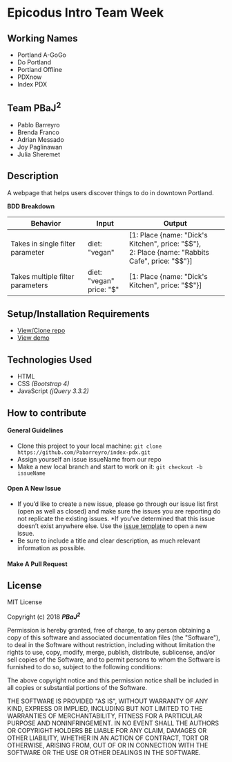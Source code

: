 # **Epicodus Intro Team Week**
## Working Names

* Portland A-GoGo
* Do Portland
* Portland Offline
* PDXnow
* Index PDX

## Team PBaJ<sup>2</sup>
* Pablo Barreyro
* Brenda Franco
* Adrian Messado
* Joy Paglinawan
* Julia Sheremet

## Description

A webpage that helps users discover things to do in downtown Portland.

**BDD Breakdown**

Behavior | Input | Output
------------ | ------------- | -------------
Takes in single filter parameter | diet: "vegan" | [1: Place {name: "Dick's Kitchen", price: "$$"},<br>2: Place {name: "Rabbits Cafe", price: "$$"}]
Takes multiple filter parameters | diet: "vegan"<br>price: "$" | [1: Place {name: "Dick's Kitchen", price: "$$"}]


## Setup/Installation Requirements

* [View/Clone repo](https://github.com/pabarreyro/index-pdx)
* [View demo](https://pabarreyro.github.io/index-pdx)

## Technologies Used

* HTML
* CSS _(Bootstrap 4)_
* JavaScript _(jQuery 3.3.2)_

## How to contribute
#### General Guidelines
  * Clone this project to your local machine: `git clone https://github.com/Pabarreyro/index-pdx.git`
  * Assign yourself an issue issueName from our repo
  * Make a new local branch and start to work on it: `git checkout -b issueName`
  
#### Open A New Issue
  * If you’d like to create a new issue, please go through our issue list first (open as well as closed) and make sure 
  the issues you are reporting do  not replicate the existing issues.
  *If you’ve determined that this issue doesn’t exist anywhere else. Use the [issue template](https://github.com/Pabarreyro/index-pdx/issues/new) to open a new issue.
  * Be sure to include a title and clear description, as much relevant information as possible.

#### Make A Pull Request
  


## License

MIT License

Copyright (c) 2018 **_PBaJ<sup>2</sup>_**

Permission is hereby granted, free of charge, to any person obtaining a copy
of this software and associated documentation files (the "Software"), to deal
in the Software without restriction, including without limitation the rights
to use, copy, modify, merge, publish, distribute, sublicense, and/or sell
copies of the Software, and to permit persons to whom the Software is
furnished to do so, subject to the following conditions:

The above copyright notice and this permission notice shall be included in all
copies or substantial portions of the Software.

THE SOFTWARE IS PROVIDED "AS IS", WITHOUT WARRANTY OF ANY KIND, EXPRESS OR
IMPLIED, INCLUDING BUT NOT LIMITED TO THE WARRANTIES OF MERCHANTABILITY,
FITNESS FOR A PARTICULAR PURPOSE AND NONINFRINGEMENT. IN NO EVENT SHALL THE
AUTHORS OR COPYRIGHT HOLDERS BE LIABLE FOR ANY CLAIM, DAMAGES OR OTHER
LIABILITY, WHETHER IN AN ACTION OF CONTRACT, TORT OR OTHERWISE, ARISING FROM,
OUT OF OR IN CONNECTION WITH THE SOFTWARE OR THE USE OR OTHER DEALINGS IN THE
SOFTWARE.
